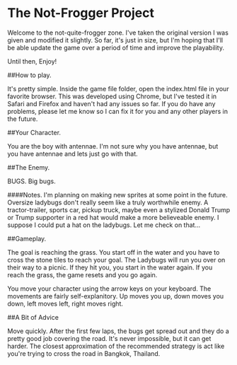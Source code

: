# The Not-Frogger Project

Welcome to the not-quite-frogger zone. I've taken the original version I was given and modified it slightly. So far, it's just in size, but I'm hoping that I'll be able update the game over a period of time and improve the playability.

Until then, Enjoy!

##How to play.

It's pretty simple. Inside the game file folder, open the index.html file in your favorite browser. This was developed using Chrome, but I've tested it in Safari and Firefox and haven't had any issues so far. If you do have any problems, please let me know so I can fix it for you and any other players in the future.

##Your Character.

You are the boy with antennae. I'm not sure why you have antennae, but you have antennae and lets just go with that.

##The Enemy.

BUGS. Big bugs. 

####Notes.
I'm planning on making new sprites at some point in the future. Oversize ladybugs don't really seem like a truly worthwhile enemy. A tractor-trailer, sports car, pickup truck, maybe even a stylized Donald Trump or Trump supporter in a red hat would make a more believeable enemy. I suppose I could put a hat on the ladybugs. Let me check on that...

##Gameplay.

The goal is reaching the grass. You start off in the water and you have to cross the stone tiles to reach your goal. The Ladybugs will run you over on their way to a picnic. If they hit you, you start in the water again. If you reach the grass, the game resets and you go again.

You move your character using the arrow keys on your keyboard. The movements are fairly self-explanitory. Up moves you up, down moves you down, left moves left, right moves right. 

##A Bit of Advice

Move quickly. After the first few laps, the bugs get spread out and they do a pretty good job covering the road. It's never impossible, but it can get harder. The closest approximation of the recommended strategy is act like you're trying to cross the road in Bangkok, Thailand.
